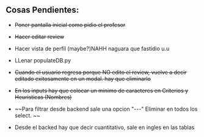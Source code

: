 ## Cosas Pendientes:	

* ~~Poner pantalla inicial como pidio el profesor~~

* ~~Hacer editar review~~

* Hacer vista de perfil (maybe?)NAHH naguara que fastidio u.u

* LLenar populateDB.py

* ~~Cuando el usuario regresa porque NO edito el review, vuelve a decir editado exitosamente en un modal. hay que eliminarlo~~

* ~~En los inputs hay que colocar un minimo de caracteres en Criterios y Heuristicas (Nombres)~~

* ~~Para filtrar desde backend sale una opcion "---" Eliminar en todos los select. ~~

* Desde el backed hay que decir cuantitativo, sale en ingles en las tablas
